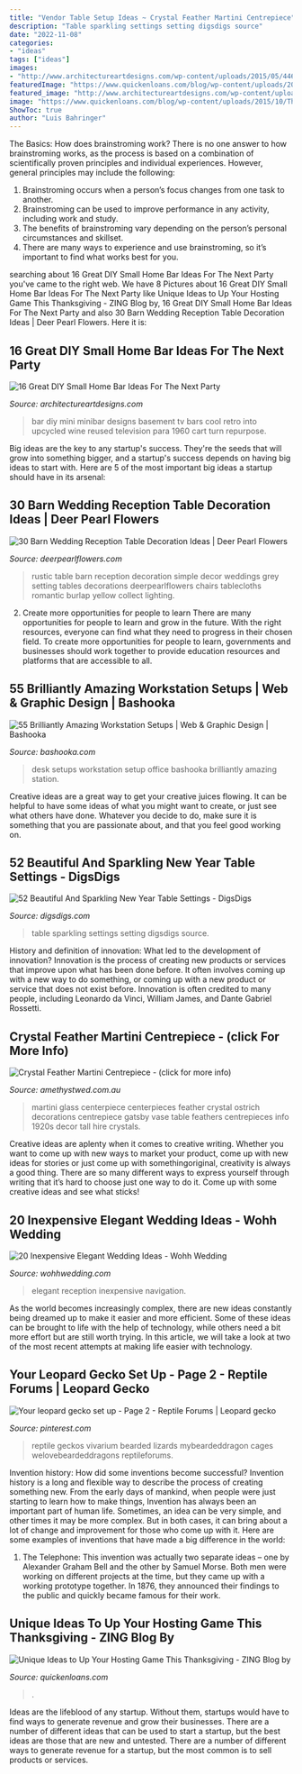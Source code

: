 ```yaml
---
title: "Vendor Table Setup Ideas ~ Crystal Feather Martini Centrepiece"
description: "Table sparkling settings setting digsdigs source"
date: "2022-11-08"
categories:
- "ideas"
tags: ["ideas"]
images:
- "http://www.architectureartdesigns.com/wp-content/uploads/2015/05/446.jpg"
featuredImage: "https://www.quickenloans.com/blog/wp-content/uploads/2015/10/Thanksgiving-Dinner_HGTV.com_.jpg"
featured_image: "http://www.architectureartdesigns.com/wp-content/uploads/2015/05/446.jpg"
image: "https://www.quickenloans.com/blog/wp-content/uploads/2015/10/Thanksgiving-Dinner_HGTV.com_.jpg"
ShowToc: true
author: "Luis Bahringer"
---
```



The Basics: How does brainstroming work?
There is no one answer to how brainstroming works, as the process is based on a combination of scientifically proven principles and individual experiences. However, general principles may include the following:
1. Brainstroming occurs when a person’s focus changes from one task to another.
2. Brainstroming can be used to improve performance in any activity, including work and study.
3. The benefits of brainstroming vary depending on the person’s personal circumstances and skillset.
4. There are many ways to experience and use brainstroming, so it’s important to find what works best for you.

	

		
searching about 16 Great DIY Small Home Bar Ideas For The Next Party you've came to the right web. We have 8 Pictures about 16 Great DIY Small Home Bar Ideas For The Next Party like Unique Ideas to Up Your Hosting Game This Thanksgiving - ZING Blog by, 16 Great DIY Small Home Bar Ideas For The Next Party and also 30 Barn Wedding Reception Table Decoration Ideas | Deer Pearl Flowers. Here it is:
		
    
## 16 Great DIY Small Home Bar Ideas For The Next Party

<img loading=lazy src="http://www.architectureartdesigns.com/wp-content/uploads/2015/05/446.jpg" onerror="this.onerror=null;this.src='https://tse3.mm.bing.net/th?id=OIP.M0w-zA2T5arNSAOYUalkOwHaLJ&amp;pid=15.1';" alt="16 Great DIY Small Home Bar Ideas For The Next Party">

_Source: architectureartdesigns.com_

>bar diy mini minibar designs basement tv bars cool retro into upcycled wine reused television para 1960 cart turn repurpose. 

	

Big ideas are the key to any startup's success. They're the seeds that will grow into something bigger, and a startup's success depends on having big ideas to start with. Here are 5 of the most important big ideas a startup should have in its arsenal: 

    
## 30 Barn Wedding Reception Table Decoration Ideas | Deer Pearl Flowers

<img loading=lazy src="http://www.deerpearlflowers.com/wp-content/uploads/2015/04/Rustic-simple-barn-wedding-table-setting-decor.jpg" onerror="this.onerror=null;this.src='https://tse3.mm.bing.net/th?id=OIP.zvQHz8sJ1uZJzOink_KOmQHaLG&amp;pid=15.1';" alt="30 Barn Wedding Reception Table Decoration Ideas | Deer Pearl Flowers">

_Source: deerpearlflowers.com_

>rustic table barn reception decoration simple decor weddings grey setting tables decorations deerpearlflowers chairs tablecloths romantic burlap yellow collect lighting. 

	

2) Create more opportunities for people to learn
There are many opportunities for people to learn and grow in the future. With the right resources, everyone can find what they need to progress in their chosen field. To create more opportunities for people to learn, governments and businesses should work together to provide education resources and platforms that are accessible to all.

    
## 55 Brilliantly Amazing Workstation Setups | Web &amp; Graphic Design | Bashooka

<img loading=lazy src="http://bashooka.com/wp-content/uploads/2012/10/workstation-setups-bshk-16.jpg" onerror="this.onerror=null;this.src='https://tse4.mm.bing.net/th?id=OIP.zhvbDBzV3m47JIFOr1yf2AHaFj&amp;pid=15.1';" alt="55 Brilliantly Amazing Workstation Setups | Web &amp; Graphic Design | Bashooka">

_Source: bashooka.com_

>desk setups workstation setup office bashooka brilliantly amazing station. 

	

Creative ideas are a great way to get your creative juices flowing. It can be helpful to have some ideas of what you might want to create, or just see what others have done. Whatever you decide to do, make sure it is something that you are passionate about, and that you feel good working on.

    
## 52 Beautiful And Sparkling New Year Table Settings - DigsDigs

<img loading=lazy src="http://www.digsdigs.com/photos/beautiful-and-sparkling-new-year-table-setting-27-554x827.jpg" onerror="this.onerror=null;this.src='https://tse4.mm.bing.net/th?id=OIP.8qr8sLodDdL0gIdoTNrUKAHaLD&amp;pid=15.1';" alt="52 Beautiful And Sparkling New Year Table Settings - DigsDigs">

_Source: digsdigs.com_

>table sparkling settings setting digsdigs source. 

	

History and definition of innovation: What led to the development of innovation?
Innovation is the process of creating new products or services that improve upon what has been done before. It often involves coming up with a new way to do something, or coming up with a new product or service that does not exist before. Innovation is often credited to many people, including Leonardo da Vinci, William James, and Dante Gabriel Rossetti.

    
## Crystal Feather Martini Centrepiece - (click For More Info)

<img loading=lazy src="http://www.amethystwed.com.au/wp-content/uploads/2014/06/centerpiece_martini-crystal-feathers-769x1024.jpg" onerror="this.onerror=null;this.src='https://tse1.mm.bing.net/th?id=OIP.MTbsdpAppcZw7QDXr5RGAwHaJ3&amp;pid=15.1';" alt="Crystal Feather Martini Centrepiece - (click for more info)">

_Source: amethystwed.com.au_

>martini glass centerpiece centerpieces feather crystal ostrich decorations centrepiece gatsby vase table feathers centrepieces info 1920s decor tall hire crystals. 

	

Creative ideas are aplenty when it comes to creative writing. Whether you want to come up with new ways to market your product, come up with new ideas for stories or just come up with somethingoriginal, creativity is always a good thing. There are so many different ways to express yourself through writing that it’s hard to choose just one way to do it. Come up with some creative ideas and see what sticks!

    
## 20 Inexpensive Elegant Wedding Ideas - Wohh Wedding

<img loading=lazy src="http://wohhwedding.com/wp-content/uploads/2016/04/impressive-elegant-wedding-reception-ideas.jpg" onerror="this.onerror=null;this.src='https://tse4.mm.bing.net/th?id=OIP.f3CbYTYMZR38y8VUJCJGygHaLH&amp;pid=15.1';" alt="20 Inexpensive Elegant Wedding Ideas - Wohh Wedding">

_Source: wohhwedding.com_

>elegant reception inexpensive navigation. 

	

As the world becomes increasingly complex, there are new ideas constantly being dreamed up to make it easier and more efficient. Some of these ideas can be brought to life with the help of technology, while others need a bit more effort but are still worth trying. In this article, we will take a look at two of the most recent attempts at making life easier with technology.

    
## Your Leopard Gecko Set Up - Page 2 - Reptile Forums | Leopard Gecko

<img loading=lazy src="https://i.pinimg.com/736x/74/87/a9/7487a975990ded27dc19c343b0c8beab.jpg" onerror="this.onerror=null;this.src='https://tse4.mm.bing.net/th?id=OIP.fAQJ4R1WQrbIM_yxgGp_rQHaE6&amp;pid=15.1';" alt="Your leopard gecko set up - Page 2 - Reptile Forums | Leopard gecko">

_Source: pinterest.com_

>reptile geckos vivarium bearded lizards mybeardeddragon cages welovebeardeddragons reptileforums. 

	

Invention history: How did some inventions become successful?
Invention history is a long and flexible way to describe the process of creating something new. From the early days of mankind, when people were just starting to learn how to make things, Invention has always been an important part of human life. Sometimes, an idea can be very simple, and other times it may be more complex. But in both cases, it can bring about a lot of change and improvement for those who come up with it. Here are some examples of inventions that have made a big difference in the world:
1. The Telephone: This invention was actually two separate ideas – one by Alexander Graham Bell and the other by Samuel Morse. Both men were working on different projects at the time, but they came up with a working prototype together. In 1876, they announced their findings to the public and quickly became famous for their work.


    
## Unique Ideas To Up Your Hosting Game This Thanksgiving - ZING Blog By

<img loading=lazy src="https://www.quickenloans.com/blog/wp-content/uploads/2015/10/Thanksgiving-Dinner_HGTV.com_.jpg" onerror="this.onerror=null;this.src='https://tse2.mm.bing.net/th?id=OIP.0KRmTHD1wU33kfs3-eRbbwHaFj&amp;pid=15.1';" alt="Unique Ideas to Up Your Hosting Game This Thanksgiving - ZING Blog by">

_Source: quickenloans.com_

>. 

	

Ideas are the lifeblood of any startup. Without them, startups would have to find ways to generate revenue and grow their businesses. There are a number of different ideas that can be used to start a startup, but the best ideas are those that are new and untested. There are a number of different ways to generate revenue for a startup, but the most common is to sell products or services.

